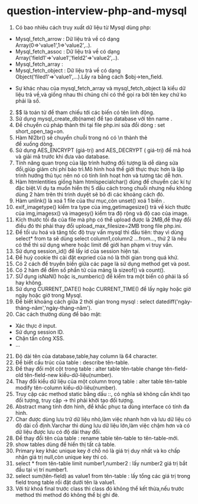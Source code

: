 # question-interview-php-and-mysql
1. Có bao nhiêu cách truy xuất dữ liệu từ Mysql dùng php: 
  - Mysql_fetch_arrow : Dữ liệu trả về có dạng Array(0=>'value1',1=>'value2',..).
  - Mysql_fetch_assoc : Dữ liệu trả về có dạng Array('field1'=>'value1','field2'=>'value2',..).
  - Mysql_fetch_array : 
  - Mysql_fetch_object : Dữ liệu trả về có dạng Object('filed1'=>'value1',...).Lấy ra bằng cách $obj->ten_field.
  * Sự khác nhau của mysql_fetch_array và mysql_fetch_object là kiểu dữ liệu trả về,và giống nhau thì chúng chỉ có thể gọi ra bởi tên key chứ ko phải là số.
 2. $$ là toán tử   để tham chiếu tới các biến có tên linh động.
 3. Sử dụng mysql_create_db(name) để tạo database với tên name .
 4. Để chuyển cú pháp <??> thành <?php?> thì tại file php.ini sửa đổi dòng : set short_open_tag=on.
 5. Hàm Nl2br() sẽ chuyển chuỗi trong nó có \n thành thẻ <br> để xuống dòng.
 6. Sử dụng AES_ENCRYPT (giá-trị) and AES_DECRYPT ( giá-trị) để mã hoá và giải mã trước khi đưa vào database.
 7. Tính năng quan trọng của lập trình hướng đối tượng là dễ dàng sửa đổi,giúp giảm chi phí bảo trì.Mô hình hoá thế giới thực thực hơn là lập trình hướng thủ tục nên nó có tính linh hoạt hơn và tương tác dễ hơn.
 8. Hàm htmlentities giống hàm htmlspecialchar() dùng để chuyển các kí tự đặc biệt.Ví dụ ta muốn hiển thị 5 dấu cách trong chuỗi nhưng nếu không dùng 2 hàm trên thì trình duyệt sẽ bỏ đi các khoảng cách đó.
 9. Hàm unlink() là xoá 1 file của thư mục,còn unset() xoá 1 biến .
 10. exif_imagetype() kiểm tra type của img,getimagesize() trả về kich thước của img,imagesx() và imagesy() kiểm tra độ rộng và độ cao của image.
 11. Kích thước tối đa của file mà php có thể upload được là 2MB,để thay đổi điều đó thì phải thay đổi upload_max_filesize=2MB trong file php.ini.
 12. Để tối ưu hoá và tăng tốc độ truy vấn mysql thì đầu tiên: thay vì dùng select* from ta sẽ dùng select column1,column2 ...from..., thứ 2 là nếu có thể thì sử dụng where hoặc limit để giới hạn phạm vi truy vấn.
 13. Sử dụng session_id() để lấy id của session hiện tại.
 14. Để huỷ cookie thì cài đặt expried của nó là thời gian trong quá khứ.
 15. Có 2 cách để truyền biến giữa các page là sử dụng method get và post.
 16. Có 2 hàm để đếm số phần tử của mảng là sizeof() và count().
 17. SỬ dụng isNaN() hoặc is_numberic() để kiểm tra một biến có phải là số hay không.
 18. Sử dụng CURRENT_DATE() hoặc CURRENT_TIME() để lấy ngày hoặc giờ ngày hoặc giờ trong Mysql.
 19. Để biết khoảng cách giữa 2 thời gian trong mysql : select datediff('ngày-tháng-năm','ngày-tháng-năm').
 20. Các cách thường dùng để bảo mật: 
  - Xác thực ở input.
  - Sử dụng session ID.
  - Chặn tấn công XSS.
  - ...
 21. Độ dài tên của database,table,hay column là 64 character.
 22. Để biết cấu trúc của table : describe tên-table.
 23. Để thay đổi một cột trong table : alter table tên-table change tên-field-old tên-field-new kiểu-dữ-liệu(number).
 24. Thay đổi kiểu dữ liệu của một column trong table : alter table tên-table modify tên-column kiểu-dữ-liêu(number).
 25. Truy cập các method static bằng dấu ::, có nghĩa sẽ không cần khởi tạo đối tượng, truy cập -> thì phải khởi tạo đối tượng.
 26. Abstract mang tính đơn hình, để khắc phục ta dùng interface có tính đa hình.
 27. Char được dùng lưu trữ dữ liệu nhỏ,làm việc nhanh hơn và lưu dữ liệu có độ dài cố định.Varchar thì dùng lưu dữ liệu lớn,làm việc chậm hơn và có dữ liệu được lưu có độ dài thay đổi.
 28. Để thay đổi tên của table : rename table tên-table to tên-table-mới.
 29. show tables dùng để hiển thị tất cả table.
 30. Primary key khác unique key ở chỗ nó là giá trị duy nhất và ko chấp nhận giá trị null,còn unique key thì có.
 31. select * from tên-table limit number1,number2 : lấy number2 giá trị bắt đầu tại vị trí number1.
 32. select sum(tên-field) as value1 from tên-table : lấy tổng các giá trị trong field trong table rồi đặt dưới tên là value1.
 33. Với từ khoá final trước class thì class đó không thể kết thừa,nếu trước method thì method đó không thể bị ghi đè.
 
  
 


 
